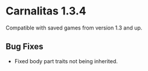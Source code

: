 # Carnalitas 1.3.4

Compatible with saved games from version 1.3 and up.

## Bug Fixes

* Fixed body part traits not being inherited.